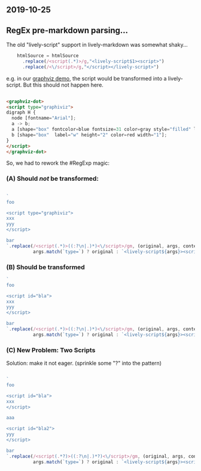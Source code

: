 ## 2019-10-25


## RegEx pre-markdown parsing...

The old "lively-script" support in lively-markdown was somewhat shaky...

```javascript
    htmlSource = htmlSource
      .replace(/<script(.*)>/g,"<lively-script$1><script>")
      .replace(/<\/script>/g,"</script></lively-script>")
```

e.g. in our [graphviz demo](browse:doc/graphviz/index.md), the script would be transformed into a lively-script. But this should not happen here. 

```markdown
  
<graphviz-dot>
<script type="graphiviz">
digraph H {  
  node [fontname="Arial"];
  a -> b;
  a [shape="box" fontcolor=blue fontsize=31 color=gray style="filled" label="hello" height="1" width="3"];  
  b [shape="box"  label="w" height="2" color=red width="1"];
}
</script>
</graphviz-dot>

```

So, we had to rework the #RegExp magic:

### (A) Should *not* be transformed:

```javascript

`
foo

<script type="graphiviz">
xxx
yyy
</script>

bar
`.replace(/<script(.*)>((:?\n|.)*)<\/script>/gm, (original, args, content) =>          
          args.match(`type=`) ? original : `<lively-script${args}><script>${content}</script></lively-script>`)

```


### (B) Should be transformed

```javascript
`
foo

<script id="bla">
xxx
yyy
</script>

bar
`.replace(/<script(.*)>((:?\n|.)*)<\/script>/gm, (original, args, content) =>          
          args.match(`type=`) ? original : `<lively-script${args}><script>${content}</script></lively-script>`)
```


### (C) New Problem: Two Scripts


Solution: make it not eager. (sprinkle some "?" into the pattern)

```javascript

`
foo

<script id="bla">
xxx
</script>

aaa

<script id="bla2">
yyy
</script>

bar
`.replace(/<script(.*?)>((:?\n|.)*?)<\/script>/gm, (original, args, content) =>          
          args.match(`type=`) ? original : `<lively-script${args}><script>${content}</script></lively-script>`)


```



